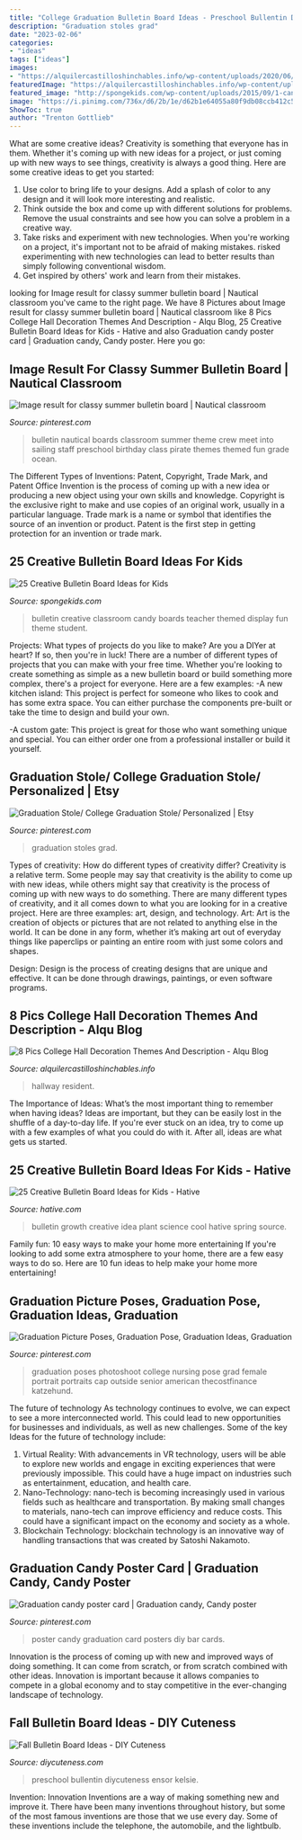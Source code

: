 ```yaml
---
title: "College Graduation Bulletin Board Ideas - Preschool Bullentin Diycuteness Ensor Kelsie"
description: "Graduation stoles grad"
date: "2023-02-06"
categories:
- "ideas"
tags: ["ideas"]
images:
- "https://alquilercastilloshinchables.info/wp-content/uploads/2020/06/Into-the-dorm-hall-theme-Hall-decor-Residence-hall-Dorm-....jpg"
featuredImage: "https://alquilercastilloshinchables.info/wp-content/uploads/2020/06/Into-the-dorm-hall-theme-Hall-decor-Residence-hall-Dorm-....jpg"
featured_image: "http://spongekids.com/wp-content/uploads/2015/09/1-candy-themed-bulletin-board.jpg"
image: "https://i.pinimg.com/736x/d6/2b/1e/d62b1e64055a80f9db08ccb412c576bf.jpg"
ShowToc: true
author: "Trenton Gottlieb"
---
```



What are some creative ideas?
Creativity is something that everyone has in them. Whether it's coming up with new ideas for a project, or just coming up with new ways to see things, creativity is always a good thing. Here are some creative ideas to get you started: 
1) Use color to bring life to your designs. Add a splash of color to any design and it will look more interesting and realistic. 
2) Think outside the box and come up with different solutions for problems. Remove the usual constraints and see how you can solve a problem in a creative way. 
3) Take risks and experiment with new technologies. When you're working on a project, it's important not to be afraid of making mistakes. risked experimenting with new technologies can lead to better results than simply following conventional wisdom. 
4) Get inspired by others' work and learn from their mistakes.

	

		
looking for Image result for classy summer bulletin board | Nautical classroom you've came to the right page. We have 8 Pictures about Image result for classy summer bulletin board | Nautical classroom like 8 Pics College Hall Decoration Themes And Description - Alqu Blog, 25 Creative Bulletin Board Ideas for Kids - Hative and also Graduation candy poster card | Graduation candy, Candy poster. Here you go:
		
    
## Image Result For Classy Summer Bulletin Board | Nautical Classroom

<img loading=lazy src="https://i.pinimg.com/736x/d6/2b/1e/d62b1e64055a80f9db08ccb412c576bf.jpg" onerror="this.onerror=null;this.src='https://tse2.mm.bing.net/th?id=OIP.YKgNTo6Wu6QMtFLO86ek2gHaFj&amp;pid=15.1';" alt="Image result for classy summer bulletin board | Nautical classroom">

_Source: pinterest.com_

>bulletin nautical boards classroom summer theme crew meet into sailing staff preschool birthday class pirate themes themed fun grade ocean. 

	

The Different Types of Inventions: Patent, Copyright, Trade Mark, and Patent Office
Invention is the process of coming up with a new idea or producing a new object using your own skills and knowledge. Copyright is the exclusive right to make and use copies of an original work, usually in a particular language. Trade mark is a name or symbol that identifies the source of an invention or product. Patent is the first step in getting protection for an invention or trade mark.

    
## 25 Creative Bulletin Board Ideas For Kids

<img loading=lazy src="http://spongekids.com/wp-content/uploads/2015/09/1-candy-themed-bulletin-board.jpg" onerror="this.onerror=null;this.src='https://tse4.mm.bing.net/th?id=OIP.LTxokux8TIDi1t3sR5_HtwHaMT&amp;pid=15.1';" alt="25 Creative Bulletin Board Ideas for Kids">

_Source: spongekids.com_

>bulletin creative classroom candy boards teacher themed display fun theme student. 

	

Projects: What types of projects do you like to make?
Are you a DIYer at heart? If so, then you're in luck! There are a number of different types of projects that you can make with your free time. Whether you're looking to create something as simple as a new bulletin board or build something more complex, there's a project for everyone. Here are a few examples: 
-A new kitchen island: This project is perfect for someone who likes to cook and has some extra space. You can either purchase the components pre-built or take the time to design and build your own. 

-A custom gate: This project is great for those who want something unique and special. You can either order one from a professional installer or build it yourself.

    
## Graduation Stole/ College Graduation Stole/ Personalized | Etsy

<img loading=lazy src="https://i.pinimg.com/736x/8f/d0/8f/8fd08f2bf308872140b7be36cc01e85b.jpg" onerror="this.onerror=null;this.src='https://tse4.mm.bing.net/th?id=OIP.IRI-ZTlPthxmJvWOxQsYygHaJZ&amp;pid=15.1';" alt="Graduation Stole/ College Graduation Stole/ Personalized | Etsy">

_Source: pinterest.com_

>graduation stoles grad. 

	

Types of creativity: How do different types of creativity differ?
Creativity is a relative term. Some people may say that creativity is the ability to come up with new ideas, while others might say that creativity is the process of coming up with new ways to do something. There are many different types of creativity, and it all comes down to what you are looking for in a creative project. Here are three examples: art, design, and technology.
Art: Art is the creation of objects or pictures that are not related to anything else in the world. It can be done in any form, whether it’s making art out of everyday things like paperclips or painting an entire room with just some colors and shapes.

Design: Design is the process of creating designs that are unique and effective. It can be done through drawings, paintings, or even software programs.

    
## 8 Pics College Hall Decoration Themes And Description - Alqu Blog

<img loading=lazy src="https://alquilercastilloshinchables.info/wp-content/uploads/2020/06/Into-the-dorm-hall-theme-Hall-decor-Residence-hall-Dorm-....jpg" onerror="this.onerror=null;this.src='https://tse2.mm.bing.net/th?id=OIP.ucYJodN4Y3reLHdvLexVpQHaJ4&amp;pid=15.1';" alt="8 Pics College Hall Decoration Themes And Description - Alqu Blog">

_Source: alquilercastilloshinchables.info_

>hallway resident. 

	

The Importance of Ideas: What’s the most important thing to remember when having ideas?
Ideas are important, but they can be easily lost in the shuffle of a day-to-day life. If you're ever stuck on an idea, try to come up with a few examples of what you could do with it. After all, ideas are what gets us started.

    
## 25 Creative Bulletin Board Ideas For Kids - Hative

<img loading=lazy src="https://hative.com/wp-content/uploads/2014/06/bulletin-board-ideas/8-plant-growth-board.jpg" onerror="this.onerror=null;this.src='https://tse1.mm.bing.net/th?id=OIP.pbK8tQ7U2udN990lSJosPgHaJ4&amp;pid=15.1';" alt="25 Creative Bulletin Board Ideas for Kids - Hative">

_Source: hative.com_

>bulletin growth creative idea plant science cool hative spring source. 

	

Family fun: 10 easy ways to make your home more entertaining
If you're looking to add some extra atmosphere to your home, there are a few easy ways to do so. Here are 10 fun ideas to help make your home more entertaining!

    
## Graduation Picture Poses, Graduation Pose, Graduation Ideas, Graduation

<img loading=lazy src="https://i.pinimg.com/736x/36/0d/1d/360d1d245621ed2f8cf50b3c0920cb0a.jpg" onerror="this.onerror=null;this.src='https://tse2.mm.bing.net/th?id=OIP.jaf2wMSSBFdK_x-fwnVGIwHaLH&amp;pid=15.1';" alt="Graduation Picture Poses, Graduation Pose, Graduation Ideas, Graduation">

_Source: pinterest.com_

>graduation poses photoshoot college nursing pose grad female portrait portraits cap outside senior american thecostfinance katzehund. 

	

The future of technology
As technology continues to evolve, we can expect to see a more interconnected world. This could lead to new opportunities for businesses and individuals, as well as new challenges. Some of the key Ideas for the future of technology include: 
1. Virtual Reality: With advancements in VR technology, users will be able to explore new worlds and engage in exciting experiences that were previously impossible. This could have a huge impact on industries such as entertainment, education, and health care.
2. Nano-Technology: nano-tech is becoming increasingly used in various fields such as healthcare and transportation. By making small changes to materials, nano-tech can improve efficiency and reduce costs. This could have a significant impact on the economy and society as a whole. 
3. Blockchain Technology: blockchain technology is an innovative way of handling transactions that was created by Satoshi Nakamoto.

    
## Graduation Candy Poster Card | Graduation Candy, Candy Poster

<img loading=lazy src="https://i.pinimg.com/736x/e1/39/4f/e1394f44d051fac338404db312800127.jpg" onerror="this.onerror=null;this.src='https://tse4.mm.bing.net/th?id=OIP.6VAsl_D-bU7GdyQ-ZlmWqgHaJ3&amp;pid=15.1';" alt="Graduation candy poster card | Graduation candy, Candy poster">

_Source: pinterest.com_

>poster candy graduation card posters diy bar cards. 

	

Innovation is the process of coming up with new and improved ways of doing something. It can come from scratch, or from scratch combined with other ideas. Innovation is important because it allows companies to compete in a global economy and to stay competitive in the ever-changing landscape of technology.

    
## Fall Bulletin Board Ideas - DIY Cuteness

<img loading=lazy src="https://diycuteness.com/wp-content/uploads/2020/06/Fall-Bulletin-Board-Ideas-5.jpg" onerror="this.onerror=null;this.src='https://tse4.mm.bing.net/th?id=OIP.yD4UlUXpg6NOWLQ7KkAe7AAAAA&amp;pid=15.1';" alt="Fall Bulletin Board Ideas - DIY Cuteness">

_Source: diycuteness.com_

>preschool bullentin diycuteness ensor kelsie. 

	

Invention: Innovation
Inventions are a way of making something new and improve it. There have been many inventions throughout history, but some of the most famous inventions are those that we use every day. Some of these inventions include the telephone, the automobile, and the lightbulb.

